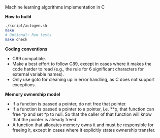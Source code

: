 Machine learning algorithms implementation in C

**How to build**
```bash
./script/autogen.sh
make
# Optional: Run tests
make check
```

**Coding conventions**

- C99 compatible.
- Make a best effort to follow C89, except in cases where it makes the code harder to read (e.g., the rule for 6 significant characters for external variable names).
- Only use goto for cleaning up in error handling, as C does not support exceptions.

**Memory ownership model**

- If a function is passed a pointer, do not free that pointer.
- If a function is passed a pointer to a pointer, i.e. \*\*p, that function can free \*p and set \*p to null. So that the caller of that function will know that the pointer is already freed
- A function that allocates memory owns it and must be responsible for freeing it, except in cases where it explicitly states ownership transfer.
